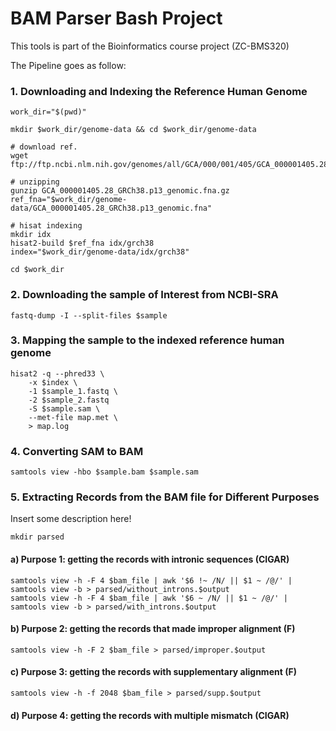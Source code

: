 # BAM Parser Bash Project

This tools is part of the Bioinformatics course project (ZC-BMS320)

The Pipeline goes as follow:

### 1. Downloading and Indexing the Reference Human Genome
```
work_dir="$(pwd)"

mkdir $work_dir/genome-data && cd $work_dir/genome-data

# download ref.
wget ftp://ftp.ncbi.nlm.nih.gov/genomes/all/GCA/000/001/405/GCA_000001405.28_GRCh38.p13/GCA_000001405.28_GRCh38.p13_genomic.fna.gz

# unzipping
gunzip GCA_000001405.28_GRCh38.p13_genomic.fna.gz
ref_fna="$work_dir/genome-data/GCA_000001405.28_GRCh38.p13_genomic.fna"

# hisat indexing
mkdir idx
hisat2-build $ref_fna idx/grch38
index="$work_dir/genome-data/idx/grch38"

cd $work_dir
```

### 2. Downloading the sample of Interest from NCBI-SRA
```
fastq-dump -I --split-files $sample
```

### 3. Mapping the sample to the indexed reference human genome
```
hisat2 -q --phred33 \
	-x $index \
	-1 $sample_1.fastq \
	-2 $sample_2.fastq 
	-S $sample.sam \
	--met-file map.met \
	> map.log
```

### 4. Converting SAM to BAM
```
samtools view -hbo $sample.bam $sample.sam 
```

### 5. Extracting Records from the BAM file for Different Purposes
Insert some description here!
```
mkdir parsed
```

#### a) Purpose 1: getting the records with intronic sequences (CIGAR)
```
samtools view -h -F 4 $bam_file | awk '$6 !~ /N/ || $1 ~ /@/' | samtools view -b > parsed/without_introns.$output
samtools view -h -F 4 $bam_file | awk '$6 ~ /N/ || $1 ~ /@/' | samtools view -b > parsed/with_introns.$output
```

#### b) Purpose 2: getting the records that made improper alignment (F)
```
samtools view -h -F 2 $bam_file > parsed/improper.$output
```

#### c) Purpose 3: getting the records with supplementary alignment (F)
```
samtools view -h -f 2048 $bam_file > parsed/supp.$output
```

#### d) Purpose 4: getting the records with multiple mismatch (CIGAR)
```

```
